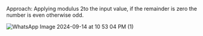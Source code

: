 Approach:
Applying modulus 2to the input value, if the remainder is zero the number is even otherwise odd.

![WhatsApp Image 2024-09-14 at 10 53 04 PM (1)](https://github.com/user-attachments/assets/033fee51-3713-4c02-9e40-c4db900b098e)
